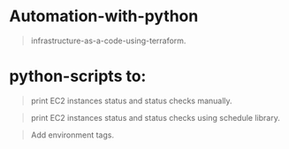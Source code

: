 # Automation-with-python

> infrastructure-as-a-code-using-terraform.

# python-scripts to:

  > print EC2 instances status and status checks manually.

  > print EC2 instances status and status checks using schedule library.

  > Add environment tags.
